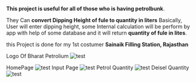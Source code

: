 **This project is useful for all of those who is having petrolbunk**.

They Can **convert Dipping Height of fule to quantity in liters**
Basically, User will enter dipping height, some Internal calculation will be perform by app with help of some database and it will return **quantity of fule in lites**.

this Project is done for my 1st costumer **Sainaik Filling Station, Rajasthan**

Logo Of Bharat Petrolium 
![test](./src/Assets/BPLogo.png)

HomePage
![test](./src/Assets/Start_App.png)
Input Page
![test](./src/Assets/inputPage.png)
Petrol Quantity
![test](./src/Assets/petrol_Quantity_In_Liter.png)
Deisel Quantity 
![test](./src/Assets/Diesel_Quantity_in_liter.png)